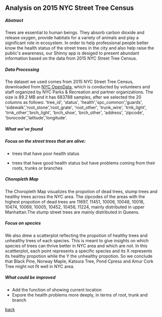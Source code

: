 ## Analysis on 2015 NYC Street Tree Census 

##### Abstract

Trees are essential to human beings. They absorb carbon dioxide and release oxygen, provide habitats for a variety of animals and play a significant role in ecosystem.
In order to help professional people better know the health status of the street trees in the city and also help raise the public's awareness,
our Shinny app is desiged to present abundant information based on the data from 2015 NYC Street Tree Census.

##### Data Processing

The dataset we used comes from 2015 NYC Street Tree Census, downloaded from [NYC OpenData](https://data.cityofnewyork.us/Environment/2015-Street-Tree-Census-Tree-Data/pi5s-9p35/about), which is conducted by volunteers and staff organized by NYC Parks & Recreation and partner organizations.
The size is 89.2 MB and it has 683788 samples, after we selected the 20 columns as follows:
'tree_id', 'status', 'health','spc_common','guards', 'sidewalk','root_stone','root_grate', 'root_other', 'trunk_wire', 'trnk_light', 'trnk_other','brch_light', 'brch_shoe', 'brch_other', 'address', 'zipcode', 'borocode','latitude','longitude'.


##### What we've found

#####  Focus on the street trees that are alive:

  * trees that have poor health status 

  * trees that have good health status but have problems coming from their roots, trunks or branches


#####  Choropleth Map
 
The Choropleth Map visualizes the propotion of dead trees, stump trees and healthy trees across the NYC area.
The zipcodes of the areas with the highest propotion of dead trees are 11697,	11451, 10006,	10048, 10018,	10474,	10069,	      10005,	10452, 10456,	11224, mainly distributed in upper Manhattan.The stump street trees are mainly distributed in Queens.


#####  Focus on species

We also drew a scatterplot reflecting the propotion of healthy trees and unhealthy trees of each species.
This is meant to give insights on which species of trees can thrive better in NYC area and which are not.
In this scattterplot, each point represents a specific species and its X represents its healthy propotion while the Y the      unhealthy propotion. So we conclude that Black Pine, Norway Maple, Katsura Tree, Pond Cpress and Amur Cork Tree might not      fit well in NYC area.

##### What could be improved

* Add the function of showing current location
* Expore the health problems more deeply, in terms of root, trunk and branch

[back](index)
